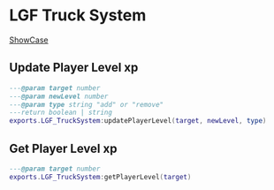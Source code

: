 
# LGF Truck System
[ShowCase](https://www.youtube.com/watch?v=TRJ-EbyKmVs)


## Update Player Level xp
```lua
---@param target number 
---@param newLevel number  
---@param type string "add" or "remove"
---return boolean | string 
exports.LGF_TruckSystem:updatePlayerLevel(target, newLevel, type)
```

## Get Player Level xp
```lua
---@param target number 
exports.LGF_TruckSystem:getPlayerLevel(target)
```

